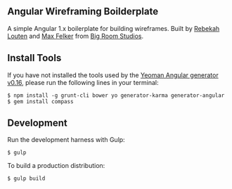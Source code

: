 Angular Wireframing Boilderplate 
---
A simple Angular 1.x boilerplate for building wireframes. Built by [Rebekah Louten](https://github.com/rbkh) and [Max Felker](https://github.com/maxatbrs) from [Big Room Studios](https://github.com/BigRoomStudios).

## Install Tools

If you have not installed the tools used by the [Yeoman Angular generator v0.16](https://github.com/yeoman/generator-angular), please run the following lines in your terminal:

```npm
$ npm install -g grunt-cli bower yo generator-karma generator-angular
$ gem install compass
```

## Development

Run the development harness with Gulp:

```npm
$ gulp
```

To build a production distribution:

```npm
$ gulp build
```
